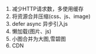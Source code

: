 1. 减少HTTP请求数，多使用缓存
2. 将资源合并压缩(css、js、image)
3. defer async 异步引入js
4. 懒加载(图片、js)
5. 小图合并为大图,雪碧图
6. CDN


